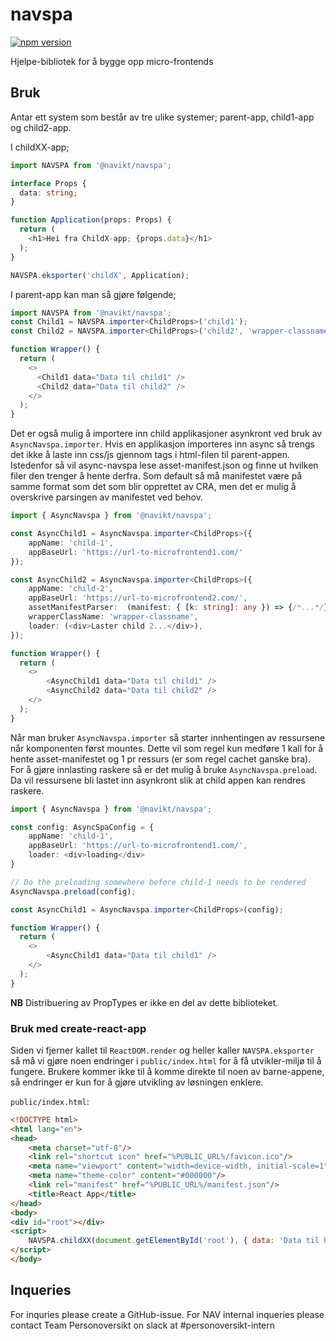 # navspa

[![npm version](https://badge.fury.io/js/%40navikt%2Fnavspa.svg)](https://www.npmjs.com/package/@navikt/navspa)

Hjelpe-bibliotek for å bygge opp micro-frontends

## Bruk
Antar ett system som består av tre ulike systemer; parent-app, child1-app og child2-app.
   
I childXX-app;
```typescript jsx
import NAVSPA from '@navikt/navspa';

interface Props {
  data: string;
}

function Application(props: Props) {
  return (
    <h1>Hei fra ChildX-app; {props.data}</h1>
  );
}

NAVSPA.eksporter('childX', Application);
```

I parent-app kan man så gjøre følgende;
```typescript jsx
import NAVSPA from '@navikt/navspa';
const Child1 = NAVSPA.importer<ChildProps>('child1');
const Child2 = NAVSPA.importer<ChildProps>('child2', 'wrapper-classname');

function Wrapper() {
  return (
    <>
      <Child1 data="Data til child1" />
      <Child2 data="Data til child2" />
    </>
  );
}
```

Det er også mulig å importere inn child applikasjoner asynkront ved bruk av `AsyncNavspa.importer`.
Hvis en applikasjon importeres inn async så trengs det ikke å laste inn css/js gjennom tags i html-filen til parent-appen.
Istedenfor så vil async-navspa lese asset-manifest.json og finne ut hvilken filer den trenger å hente derfra.
Som default så må manifestet være på samme format som det som blir opprettet av CRA, men det er mulig å overskrive parsingen av manifestet ved behov.
```typescript jsx
import { AsyncNavspa } from '@navikt/navspa';

const AsyncChild1 = AsyncNavspa.importer<ChildProps>({
    appName: 'child-1',
    appBaseUrl: 'https://url-to-microfrontend1.com/'
});

const AsyncChild2 = AsyncNavspa.importer<ChildProps>({
    appName: 'child-2',
    appBaseUrl: 'https://url-to-microfrontend2.com/',
    assetManifestParser:  (manifest: { [k: string]: any }) => {/*...*/},
    wrapperClassName: 'wrapper-classname',
    loader: (<div>Laster child 2...</div>),
});

function Wrapper() {
  return (
    <>
        <AsyncChild1 data="Data til child1" />
        <AsyncChild2 data="Data til child2" />
    </>
  );
}
```

Når man bruker `AsyncNavspa.importer` så starter innhentingen av ressursene når komponenten først mountes. 
Dette vil som regel kun medføre 1 kall for å hente asset-manifestet og 1 pr ressurs (er som regel cachet ganske bra).
For å gjøre innlasting raskere så er det mulig å bruke `AsyncNavspa.preload`. 
Da vil ressursene bli lastet inn asynkront slik at child appen kan rendres raskere.

```typescript jsx
import { AsyncNavspa } from '@navikt/navspa';

const config: AsyncSpaConfig = {
    appName: 'child-1',
    appBaseUrl: 'https://url-to-microfrontend1.com/',
    loader: <div>loading</div>
}

// Do the preloading somewhere before child-1 needs to be rendered
AsyncNavspa.preload(config);

const AsyncChild1 = AsyncNavspa.importer<ChildProps>(config);

function Wrapper() {
  return (
    <>
        <AsyncChild1 data="Data til child1" />
    </>
  );
}
```

**NB** Distribuering av PropTypes er ikke en del av dette biblioteket. 


### Bruk med create-react-app
Siden vi fjerner kallet til `ReactDOM.render` og heller kaller `NAVSPA.eksporter` så må vi gjøre noen endringer i `public/index.html`
for å få utvikler-miljø til å fungere. Brukere kommer ikke til å komme direkte til noen av barne-appene, så endringer er kun for å 
gjøre utvikling av løsningen enklere.

`public/index.html`:
```html
<!DOCTYPE html>
<html lang="en">
<head>
    <meta charset="utf-8"/>
    <link rel="shortcut icon" href="%PUBLIC_URL%/favicon.ico"/>
    <meta name="viewport" content="width=device-width, initial-scale=1"/>
    <meta name="theme-color" content="#000000"/>
    <link rel="manifest" href="%PUBLIC_URL%/manifest.json"/>
    <title>React App</title>
</head>
<body>
<div id="root"></div>
<script>
    NAVSPA.childXX(document.getElementById('root'), { data: 'Data til bruk under utvikling' });
</script>
</body>
```

## Inqueries
For inquries please create a GitHub-issue. For NAV internal inqueries please contact Team Personoversikt on slack at #personoversikt-intern
